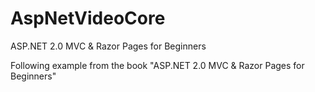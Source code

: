 # AspNetVideoCore
ASP.NET 2.0 MVC &amp; Razor Pages for Beginners

Following example from the book "ASP.NET 2.0 MVC &amp; Razor Pages for Beginners"
